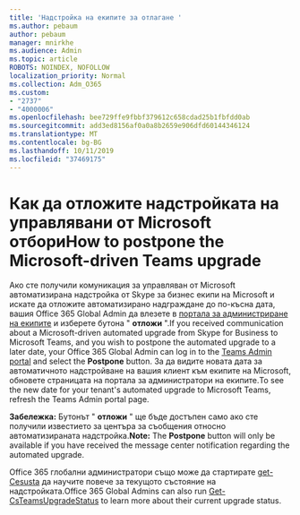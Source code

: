 ```yaml
---
title: 'Надстройка на екипите за отлагане '
ms.author: pebaum
author: pebaum
manager: mnirkhe
ms.audience: Admin
ms.topic: article
ROBOTS: NOINDEX, NOFOLLOW
localization_priority: Normal
ms.collection: Adm_O365
ms.custom:
- "2737"
- "4000006"
ms.openlocfilehash: bee729ffe9fbbf379612c658cdad25b1fbfdd0ab
ms.sourcegitcommit: add3ed8156af0a0a8b2659e906dfd60144346124
ms.translationtype: MT
ms.contentlocale: bg-BG
ms.lasthandoff: 10/11/2019
ms.locfileid: "37469175"
---
```

# <a name="how-to-postpone-the-microsoft-driven-teams-upgrade"></a><span data-ttu-id="087e0-102">Как да отложите надстройката на управлявани от Microsoft отбори</span><span class="sxs-lookup"><span data-stu-id="087e0-102">How to postpone the Microsoft-driven Teams upgrade</span></span>

<span data-ttu-id="087e0-103">Ако сте получили комуникация за управляван от Microsoft автоматизирана надстройка от Skype за бизнес екипи на Microsoft и искате да отложите автоматизирано надграждане до по-късна дата, вашия Office 365 Global Admin да влезете в [портала за администриране на екипите](https://admin.teams.microsoft.com/dashboard) и изберете бутона " **отложи** ".</span><span class="sxs-lookup"><span data-stu-id="087e0-103">If you received communication about a Microsoft-driven automated upgrade from Skype for Business to Microsoft Teams, and you wish to postpone the automated upgrade to a later date, your Office 365 Global Admin can log in to the [Teams Admin portal](https://admin.teams.microsoft.com/dashboard) and select the **Postpone** button.</span></span> <span data-ttu-id="087e0-104">За да видите новата дата за автоматичното надстройване на вашия клиент към екипите на Microsoft, обновете страницата на портала за администратори на екипите.</span><span class="sxs-lookup"><span data-stu-id="087e0-104">To see the new date for your tenant's automated upgrade to Microsoft Teams, refresh the Teams Admin portal page.</span></span>

<span data-ttu-id="087e0-105">**Забележка:** Бутонът " **отложи** " ще бъде достъпен само ако сте получили известието за центъра за съобщения относно автоматизираната надстройка.</span><span class="sxs-lookup"><span data-stu-id="087e0-105">**Note:** The **Postpone** button will only be available if you have received the message center notification regarding the automated upgrade.</span></span> 

<span data-ttu-id="087e0-106">Office 365 глобални администратори също може да стартирате [get-Cesusta](https://docs.microsoft.com/en-us/powershell/module/skype/get-csteamsupgradestatus?view=skype-ps) да научите повече за текущото състояние на надстройката.</span><span class="sxs-lookup"><span data-stu-id="087e0-106">Office 365 Global Admins can also run [Get-CsTeamsUpgradeStatus](https://docs.microsoft.com/en-us/powershell/module/skype/get-csteamsupgradestatus?view=skype-ps) to learn more about their current upgrade status.</span></span> 